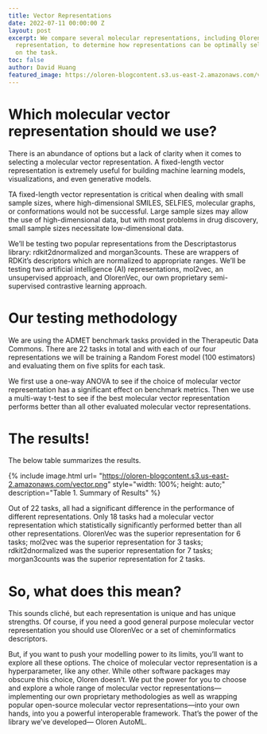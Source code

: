```yaml
---
title: Vector Representations
date: 2022-07-11 00:00:00 Z
layout: post
excerpt: We compare several molecular representations, including Oloren's OlorenVec
  representation, to determine how representations can be optimally selected based
  on the task.
toc: false
author: David Huang
featured_image: https://oloren-blogcontent.s3.us-east-2.amazonaws.com/vector.png
---
```


# Which molecular vector representation should we use?

There is an abundance of options but a lack of clarity when it comes to selecting a molecular vector representation. A fixed-length vector representation is extremely useful for building machine learning models, visualizations, and even generative models.

TA fixed-length vector representation is critical when dealing with small sample sizes, where high-dimensional SMILES, SELFIES, molecular graphs, or conformations would not be successful. Large sample sizes may allow the use of high-dimensional data, but with most problems in drug discovery, small sample sizes necessitate low-dimensional data.

We’ll be testing two popular representations from the Descriptastorus library: rdkit2dnormalized and morgan3counts. These are wrappers of RDKit’s descriptors which are normalized to appropriate ranges. We’ll be testing two artificial intelligence (AI) representations, mol2vec, an unsupervised approach, and OlorenVec, our own proprietary semi-supervised contrastive learning approach.

# Our testing methodology
We are using the ADMET benchmark tasks provided in the Therapeutic Data Commons. There are 22 tasks in total and with each of our four representations we will be training a Random Forest model (100 estimators) and evaluating them on five splits for each task.

We first use a one-way ANOVA to see if the choice of molecular vector representation has a significant effect on benchmark metrics. Then we use a multi-way t-test to see if the best molecular vector representation performs better than all other evaluated molecular vector representations.

# The results!
The below table summarizes the results.

{% include image.html url= "https://oloren-blogcontent.s3.us-east-2.amazonaws.com/vector.png"
   style="width: 100%; height: auto;"
   description="Table 1. Summary of Results"
    %}

Out of 22 tasks, all had a significant difference in the performance of different representations. Only 18 tasks had a molecular vector representation which statistically significantly performed better than all other representations. OlorenVec was the superior representation for 6 tasks; mol2vec was the superior representation for 3 tasks; rdkit2dnormalized was the superior representation for 7 tasks; morgan3counts was the superior representation for 2 tasks.

# So, what does this mean?
This sounds cliché, but each representation is unique and has unique strengths. Of course, if you need a good general purpose molecular vector representation you should use OlorenVec or a set of cheminformatics descriptors.

But, if you want to push your modelling power to its limits, you’ll want to explore all these options. The choice of molecular vector representation is a hyperparameter, like any other. While other software packages may obscure this choice, Oloren doesn’t. We put the power for you to choose and explore a whole range of molecular vector representations—implementing our own proprietary methodologies as well as wrapping popular open-source molecular vector representations—into your own hands, into you a powerful interoperable framework. That’s the power of the library we’ve developed— Oloren AutoML.